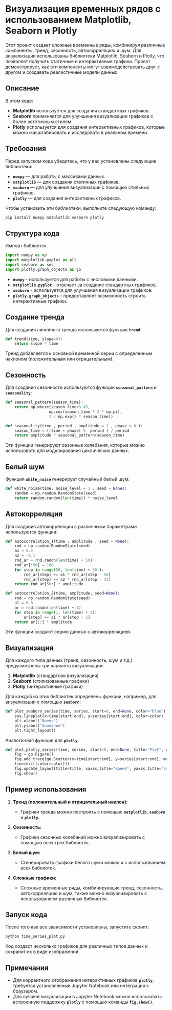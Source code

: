 # Визуализация временных рядов с использованием Matplotlib, Seaborn и Plotly

Этот проект создает сложные временные ряды, комбинируя различные компоненты: тренд, сезонность, автокорреляцию и шум. Для визуализации использованы библиотеки Matplotlib, Seaborn и Plotly, что позволяет получить статичные и интерактивные графики. Проект демонстрирует, как эти компоненты могут взаимодействовать друг с другом и создавать реалистичные модели данных.

## Описание

В этом коде:
- **Matplotlib** используется для создания стандартных графиков.
- **Seaborn** применяется для улучшения визуализации графиков с более эстетичным стилем.
- **Plotly** используется для создания интерактивных графиков, которые можно масштабировать и исследовать в реальном времени.

## Требования

Перед запуском кода убедитесь, что у вас установлены следующие библиотеки:

- **`numpy`** — для работы с массивами данных.
- **`matplotlib`** — для создания статичных графиков.
- **`seaborn`** — для улучшения визуализации с помощью стильных графиков.
- **`plotly`** — для создания интерактивных графиков.

Чтобы установить эти библиотеки, выполните следующую команду:

```bash
pip install numpy matplotlib seaborn plotly
```

## Структура кода

Импорт библиотек

```python
import numpy as np
import matplotlib.pyplot as plt
import seaborn as sns
import plotly.graph_objects as go
```

- **`numpy`** - используется для работы с числовыми данными.
- **`matplotlib.pyplot`** - отвечает за создание стандартных графиков.
- **`seaborn`** - используется для улучшения визуализации графиков.
- **`plotly.graph_objects`** - предоставляет возможность строить интерактивные графики.

## Создание тренда

Для создания линейного тренда используется функция **`trend`**:

```python
def trend(time, slope=0):
    return slope * time
```
Тренд добавляется к основной временной серии с определенным наклоном (положительным или отрицательным).

## Сезонность

Для создания сезонности используются функции **`seasonal_pattern`** и **`seasonality`**:

```python
def seasonal_pattern(season_time):
    return np.where(season_time<0.45,
                   np.cos(season_time * 2 * np.pi),
                   1 / np.exp(3 * season_time))

def seasonality(time , period , amplitude = 1 , phase = 0 ):
    season_time = ((time + phase) %  period ) / period
    return amplitude * seasonal_pattern(season_time)

```
Эти функции генерируют сезонные колебания, которые можно использовать для моделирования циклических данных.

## Белый шум

Функция **`white_noise`** генерирует случайный белый шум:

```python
def white_noise(time, noise_level = 1 , seed = None):
    random = np.random.RandomState(seed)
    return random.random(len(time)) * noise_level
```

## Автокорреляция

Для создания автокорреляции с различными параметрами используются функции:

```python
def autocorrelation_1(time , amplitude , seed = None):
    rnd = np.random.RandomState(seed)
    a1 = 0.5
    a2 = -0.1
    rnd_ar = rnd.randn(len(time) + 50)
    rnd_ar[:50] = 100
    for step in range(50, len(time) + 50 ):
        rnd_ar[step] += a1 * rnd_ar[step - 50]
        rnd_ar[step] += a2 * rnd_ar[step - 33]
    return rnd_ar[50:] * amplitude

def autocorrelation_2(time, amplitude, seed=None):
    rnd = np.random.RandomState(seed)
    a1 = 0.8
    ar = rnd.randn(len(time) + 1)
    for step in range(1, len(time) + 1):
        ar[step] += a1 * ar[step - 1]
    return ar[1:] * amplitude
```
Эти функции создают серию данных с автокорреляцией.

## Визуализация

Для каждого типа данных (тренд, сезонность, шум и т.д.) предусмотрены три варианта визуализации:

1. **Matplotlib** (стандартная визуализация)
2. **Seaborn** (стилизованные графики)
3. **Plotly** (интерактивные графики)

Для каждой из этих библиотек определены функции, например, для визуализации с помощью **`seaborn`**:

```python
def plot_seaborn_series(time, series, start=0, end=None, color="blue"):
    sns.lineplot(x=time[start:end], y=series[start:end], color=color)
    plt.xlabel("Время")
    plt.ylabel("Значение")
    plt.tight_layout()
```

Аналогичная функция для **`plotly`**:

```python
def plot_plotly_series(time, series, start=0, end=None, title="Plot", color="blue"):
    fig = go.Figure()
    fig.add_trace(go.Scatter(x=time[start:end], y=series[start:end], mode='lines',
    line=dict(color=color)))
    fig.update_layout(title=title, xaxis_title="Время", yaxis_title="Значение")
    fig.show()
```

## Пример использования

1. **Тренд (положительный и отрицательный наклон):**
    - Графики тренда можно построить с помощью **`matplotlib`**, **`seaborn`** и **`plotly`**.

2. **Сезонность:**
    - Графики сезонных колебаний можно визуализировать с помощью всех трех библиотек.

3. **Белый шум:**
    - Сгенерировать графики белого шума можно и с использованием всех библиотек.

4. **Сложные графики:** 
    - Сложные временные ряды, комбинирующие тренд, сезонность, автокорреляцию и шум, также можно визуализировать с использованием различных библиотек.

## Запуск кода

После того как все зависимости установлены, запустите скрипт:

```bash
python time_series_plot.py
```
Код создаст несколько графиков для различных типов данных и сохранит их в виде изображений.

## Примечания

- Для корректного отображения интерактивных графиков **`plotly`**, требуется установленный Jupyter Notebook или интеграция с браузером.
- Для лучшей визуализации в Jupyter Notebook можно использовать встроенную поддержку **`plotly`** с помощью команды **`fig.show()`**.
